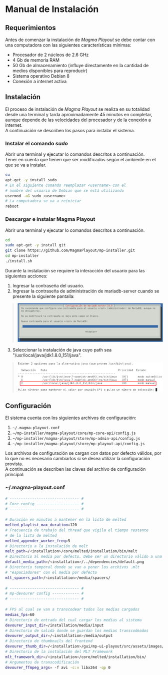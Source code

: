# Manual de Instalación

## Requerimientos 

Antes de comenzar la instalación de _Magma Playout_ se debe contar con 
una computadora con las siguientes características mínimas:  
  * Procesador de 2 núcleos de 2.6 GHz
  * 4 Gb de memoria RAM
  * 50 Gb de almacenamiento (influye directamente en la cantidad de medios disponibles para reproducir)
  * Sistema operativo Debian 8  
  * Conexión a internet activa


## Instalación

El proceso de instalación de _Magma Playout_ se realiza en su totalidad desde
una terminal y tarda aproximadamente 45 minutos en completar, aunque depende de las velocidades del procesador y de la conexión a internet.  
A continuación se describen los pasos para instalar el sistema.  

### Instalar el comando _sudo_ 

Abrir una terminal y ejecutar lo comandos descritos a continuación.  
Tener en cuenta que tienen que ser modificados según el ambiente en el que se va a instalar.  

```bash
su  
apt-get -y install sudo  
# En el siguiente comando reemplazar <username> con el
# nombre del usuario de Debian que se está utilizando
usermod -aG sudo <username>  
# La computadora se va a reiniciar
reboot
``` 

### Descargar e instalar Magma Playout

Abrir una terminal y ejecutar lo comandos descritos a continuación.  

```bash
cd
sudo apt-get -y install git
git clone https://github.com/MagmaPlayout/mp-installer.git
cd mp-installer
./install.sh
```

Durante la instalación se requiere la interacción del usuario para las siguientes acciones:
1. Ingresar la contraseña del usuario.
1. Ingresar la contraseña de administración de mariadb-server cuando se presente la siguiente pantalla:  
> ![mariadb-server password](install_imgs/mariadb_password.png)
3. Seleccionar la instalación de java cuyo path sea "/usr/local/java/jdk1.8.0_151/java".  
> ![java_alternatives](install_imgs/java_alternatives.png)



## Configuración

El sistema cuenta con los siguientes archivos de configuración:
1. ```~/.magma-playout.conf```
1. ```~/mp-installer/magma-playout/core/mp-core-api/config.js```
1. ```~/mp-installer/magma-playout/store/mp-admin-api/config.js```
1. ```~/mp-installer/magma-playout/store/mp-playout-api/config.js```

Los archivos de configuración se cargan con datos por defecto válidos, por lo que no es necesario cambiarlos si se desea utilizar la configuración provista.  
A continuación se describen las claves del archivo de configuración principal:  

### ~/.magma-playout.conf
```bash
# ------------------------------- #
# Core config ------------------- #
# ------------------------------- #

# Duración en minutos a mantener en la lista de melted
melted_playlist_max_duration=120 
# Frecuencia de trabajo del thread que vigila el tiempo restante 
# de la lista de melted
melted_appender_worker_freq=5
# Directorio a la instalación de melt
melt_path=/<installation>/core/melted/installation/bin/melt
# Directorio al media por defecto. Debe ser un directorio válido a una imágen.
default_media_path=/<installation>/../dependencies/default.png
# Directorio temporal donde se van a poner los archivos .mlt 
# "espaciadores" con el media por defecto
mlt_spacers_path=/<installation>/media/spacers/

# ------------------------------- #
# mp-devourer config ------------ #
# ------------------------------- #

# FPS al cual se van a transcodear todos los medias cargados
medias_fps=60
# Directorio de entrada del cual cargar los medias al sistema
devourer_input_dir=/installation/media/input
# Directorio de salida donde se guardan los medias transcodeados
devourer_output_dir=/<installation>/media/output
# Directorio de thumbnails del frontend
devourer_thumb_dir=/<installation>/gui/mp-ui-playout/src/assets/images/media-thumbnails/
# Directorio de la instalación del MLT Framework
mlt_framework_dir=/<installation>/core/melted/installation/bin/
# Argumentos de transcodificación
devourer_ffmpeg_args= -f avi -c:v libx264 -qp 0
```


